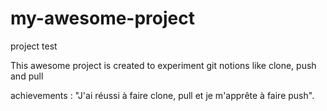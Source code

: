 # my-awesome-project
project test

This awesome project is created to experiment git notions like clone, push and pull

achievements : "J'ai réussi à faire clone, pull et je m'apprête à faire push".
